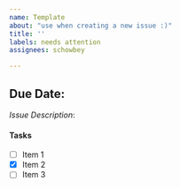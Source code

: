 ```yaml
---
name: Template
about: "use when creating a new issue :)"
title: ''
labels: needs attention
assignees: schowbey

---
```


## Due Date: 
*Issue Description*: 
#### Tasks
- [ ] Item 1
- [x] Item 2
- [ ] Item 3
